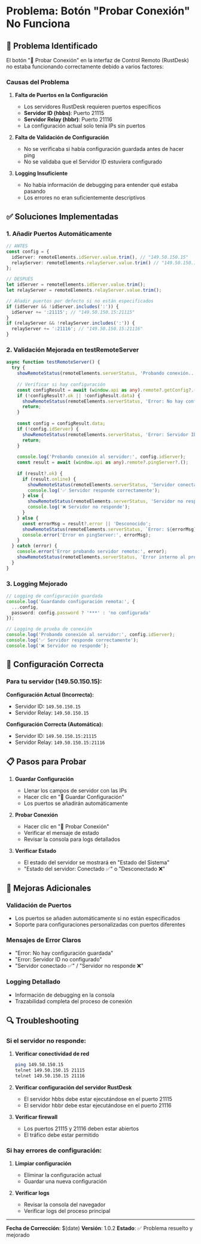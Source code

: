 # Problema: Botón "Probar Conexión" No Funciona

## 🚨 Problema Identificado

El botón "🔗 Probar Conexión" en la interfaz de Control Remoto (RustDesk) no estaba funcionando correctamente debido a varios factores:

### Causas del Problema

1. **Falta de Puertos en la Configuración**
   - Los servidores RustDesk requieren puertos específicos
   - **Servidor ID (hbbs)**: Puerto 21115
   - **Servidor Relay (hbbr)**: Puerto 21116
   - La configuración actual solo tenía IPs sin puertos

2. **Falta de Validación de Configuración**
   - No se verificaba si había configuración guardada antes de hacer ping
   - No se validaba que el Servidor ID estuviera configurado

3. **Logging Insuficiente**
   - No había información de debugging para entender qué estaba pasando
   - Los errores no eran suficientemente descriptivos

## ✅ Soluciones Implementadas

### 1. Añadir Puertos Automáticamente

```typescript
// ANTES
const config = {
  idServer: remoteElements.idServer.value.trim(), // "149.50.150.15"
  relayServer: remoteElements.relayServer.value.trim() // "149.50.150.15"
};

// DESPUÉS
let idServer = remoteElements.idServer.value.trim();
let relayServer = remoteElements.relayServer.value.trim();

// Añadir puertos por defecto si no están especificados
if (idServer && !idServer.includes(':')) {
  idServer += ':21115'; // "149.50.150.15:21115"
}
if (relayServer && !relayServer.includes(':')) {
  relayServer += ':21116'; // "149.50.150.15:21116"
}
```

### 2. Validación Mejorada en testRemoteServer

```typescript
async function testRemoteServer() {
  try {
    showRemoteStatus(remoteElements.serverStatus, 'Probando conexión...', 'info');
    
    // Verificar si hay configuración
    const configResult = await (window.api as any).remote?.getConfig?.();
    if (!configResult?.ok || !configResult.data) {
      showRemoteStatus(remoteElements.serverStatus, 'Error: No hay configuración guardada', 'error');
      return;
    }
    
    const config = configResult.data;
    if (!config.idServer) {
      showRemoteStatus(remoteElements.serverStatus, 'Error: Servidor ID no configurado', 'error');
      return;
    }
    
    console.log('Probando conexión al servidor:', config.idServer);
    const result = await (window.api as any).remote?.pingServer?.();
    
    if (result?.ok) {
      if (result.online) {
        showRemoteStatus(remoteElements.serverStatus, 'Servidor conectado ✅', 'success');
        console.log('✅ Servidor responde correctamente');
      } else {
        showRemoteStatus(remoteElements.serverStatus, 'Servidor no responde ❌', 'error');
        console.log('❌ Servidor no responde');
      }
    } else {
      const errorMsg = result?.error || 'Desconocido';
      showRemoteStatus(remoteElements.serverStatus, `Error: ${errorMsg}`, 'error');
      console.error('Error en pingServer:', errorMsg);
    }
  } catch (error) {
    console.error('Error probando servidor remoto:', error);
    showRemoteStatus(remoteElements.serverStatus, 'Error interno al probar conexión', 'error');
  }
}
```

### 3. Logging Mejorado

```typescript
// Logging de configuración guardada
console.log('Guardando configuración remota:', {
  ...config,
  password: config.password ? '***' : 'no configurada'
});

// Logging de prueba de conexión
console.log('Probando conexión al servidor:', config.idServer);
console.log('✅ Servidor responde correctamente');
console.log('❌ Servidor no responde');
```

## 🔧 Configuración Correcta

### Para tu servidor (149.50.150.15):

**Configuración Actual (Incorrecta):**
- Servidor ID: `149.50.150.15`
- Servidor Relay: `149.50.150.15`

**Configuración Correcta (Automática):**
- Servidor ID: `149.50.150.15:21115`
- Servidor Relay: `149.50.150.15:21116`

## 📋 Pasos para Probar

1. **Guardar Configuración**
   - Llenar los campos de servidor con las IPs
   - Hacer clic en "💾 Guardar Configuración"
   - Los puertos se añadirán automáticamente

2. **Probar Conexión**
   - Hacer clic en "🔗 Probar Conexión"
   - Verificar el mensaje de estado
   - Revisar la consola para logs detallados

3. **Verificar Estado**
   - El estado del servidor se mostrará en "Estado del Sistema"
   - "Estado del servidor: Conectado ✅" o "Desconectado ❌"

## 🚀 Mejoras Adicionales

### Validación de Puertos
- Los puertos se añaden automáticamente si no están especificados
- Soporte para configuraciones personalizadas con puertos diferentes

### Mensajes de Error Claros
- "Error: No hay configuración guardada"
- "Error: Servidor ID no configurado"
- "Servidor conectado ✅" / "Servidor no responde ❌"

### Logging Detallado
- Información de debugging en la consola
- Trazabilidad completa del proceso de conexión

## 🔍 Troubleshooting

### Si el servidor no responde:

1. **Verificar conectividad de red**
   ```bash
   ping 149.50.150.15
   telnet 149.50.150.15 21115
   telnet 149.50.150.15 21116
   ```

2. **Verificar configuración del servidor RustDesk**
   - El servidor hbbs debe estar ejecutándose en el puerto 21115
   - El servidor hbbr debe estar ejecutándose en el puerto 21116

3. **Verificar firewall**
   - Los puertos 21115 y 21116 deben estar abiertos
   - El tráfico debe estar permitido

### Si hay errores de configuración:

1. **Limpiar configuración**
   - Eliminar la configuración actual
   - Guardar una nueva configuración

2. **Verificar logs**
   - Revisar la consola del navegador
   - Verificar logs del proceso principal

---

**Fecha de Corrección**: $(date)
**Versión**: 1.0.2
**Estado**: ✅ Problema resuelto y mejorado
